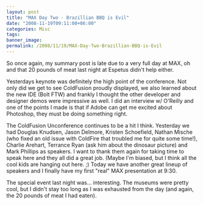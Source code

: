 ```yaml
---
layout: post
title: "MAX Day Two - Brazillian BBQ is Evil"
date: "2008-11-19T09:11:00+06:00"
categories: Misc 
tags: 
banner_image: 
permalink: /2008/11/19/MAX-Day-Two-Brazillian-BBQ-is-Evil
---
```


So once again, my summary post is late due to a very full day at MAX, oh and that 20 pounds of meat last night at <a hef="http://www.espetus.com/">Espetus</a> didn't help either. 

Yesterdays keynote was definitely the high point of the conference. Not only did we get to see ColdFusion proudly displayed, we also learned about the new IDE (Bolt FTW) and frankly I thought the other developer and designer demos were impressive as well. I did an interview w/ O'Reilly and one of the points I made is that if Adobe can get me excited about Photoshop, they must be doing something right.

The ColdFusion Unconference continues to be a hit I think. Yesterday we had Douglas Knudsen, Jason Delmore, Kristen Schoefield, Nathan Mische (who fixed an old issue with ColdFire that troubled me for quite some time!), Charlie Arehart, Terrance Ryan (ask him about the dinosaur picture) and Mark Phillips as speakers. I want to thank them again for taking time to speak here and they all did a great job. (Maybe I'm biased, but I think all the cool kids are hanging out here. ;) Today we have another great lineup of speakers and I finally have my first "real" MAX presentation at 9:30.

The special event last night was... interesting. The museums were pretty cool, but I didn't stay too long as I was exhausted from the day (and again, the 20 pounds of meat I had eaten).